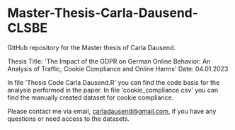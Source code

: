 # Master-Thesis-Carla-Dausend-CLSBE
GitHub repository for the Master thesis of Carla Dausend.

Thesis Title: 'The Impact of the GDPR on German Online Behavior: An Analysis of Traffic, Cookie Compliance and Online Harms' 
Date: 04.01.2023

In file 'Thesis Code Carla Dausend.R' you can find the code basis for the analysis performed in the paper.
In file 'cookie_compliance.csv' you can find the manually created dataset for cookie compliance.

Please contact me via email, carladausend@gmail.com, if you have any questions or need access to the datasets. 
